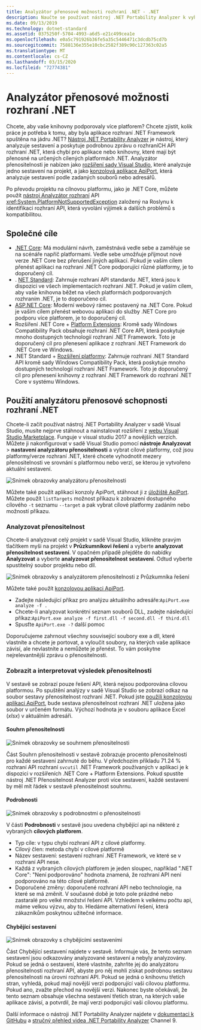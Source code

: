 ```yaml
---
title: Analyzátor přenosové možnosti rozhraní .NET - .NET
description: Naučte se používat nástroj .NET Portability Analyzer k vyhodnocení, jak přenosný je váš kód mezi různými implementacemi rozhraní .NET, včetně .NET Core, .NET Standard, UPW a Xamarin.
ms.date: 09/13/2019
ms.technology: dotnet-standard
ms.assetid: 0375250f-5704-4993-a6d5-e21c499cea1e
ms.openlocfilehash: e0a5c791926b36fe5a35c5446471c3dcdb75cd7b
ms.sourcegitcommit: 7588136e355e10cbc2582f389c90c127363c02a5
ms.translationtype: MT
ms.contentlocale: cs-CZ
ms.lasthandoff: 03/15/2020
ms.locfileid: "72774381"
---
```

# <a name="the-net-portability-analyzer"></a>Analyzátor přenosové možnosti rozhraní .NET

Chcete, aby vaše knihovny podporovaly více platforem? Chcete zjistit, kolik práce je potřeba k tomu, aby byla aplikace rozhraní .NET Framework spuštěna na jádru .NET? [Nástroj .NET Portability Analyzer](https://github.com/microsoft/dotnet-apiport) je nástroj, který analyzuje sestavení a poskytuje podrobnou zprávu o rozhraníCH API rozhraní .NET, která chybí pro aplikace nebo knihovny, které mají být přenosné na určených cílených platformách .NET. Analyzátor přenositelnosti je nabízen jako [rozšíření sady Visual Studio](https://marketplace.visualstudio.com/items?itemName=ConnieYau.NETPortabilityAnalyzer), které analyzuje jedno sestavení na projekt, a jako [konzolová aplikace ApiPort](https://aka.ms/apiportdownload), která analyzuje sestavení podle zadaných souborů nebo adresářů.

Po převodu projektu na cílnovou platformu, jako je .NET Core, můžete použít [nástroj Analyzátor rozhraní](api-analyzer.md) API <xref:System.PlatformNotSupportedException> založený na Roslynu k identifikaci rozhraní API, která vyvolání výjimek a dalších problémů s kompatibilitou.

## <a name="common-targets"></a>Společné cíle

- [.NET Core](../../core/index.md): Má modulární návrh, zaměstnává vedle sebe a zaměřuje se na scénáře napříč platformami. Vedle sebe umožňuje přijmout nové verze .NET Core bez přerušení jiných aplikací. Pokud je vaším cílem přenést aplikaci na rozhraní .NET Core podporující různé platformy, je to doporučený cíl.
- . [NET Standard](../../standard/net-standard.md): Zahrnuje rozhraní API standardu .NET, která jsou k dispozici ve všech implementacích rozhraní .NET. Pokud je vaším cílem, aby vaše knihovna běžet na všech platformách podporovaných rozhraním .NET, je to doporučeno cíl.
- [ASP.NET Core](/aspnet/core): Moderní webový rámec postavený na .NET Core. Pokud je vaším cílem přenést webovou aplikaci do služby .NET Core pro podporu více platforem, je to doporučený cíl.
- Rozšíření .NET Core + [Platform Extensions](../../core/porting/windows-compat-pack.md): Kromě sady Windows Compatibility Pack obsahuje rozhraní .NET Core API, která poskytuje mnoho dostupných technologií rozhraní .NET Framework. Toto je doporučený cíl pro přenesení aplikace z rozhraní .NET Framework do .NET Core ve Windows.
- .NET Standard + [Rozšíření platformy](../../core/porting/windows-compat-pack.md): Zahrnuje rozhraní .NET Standard API kromě sady Windows Compatibility Pack, která poskytuje mnoho dostupných technologií rozhraní .NET Framework. Toto je doporučený cíl pro přenesení knihovny z rozhraní .NET Framework do rozhraní .NET Core v systému Windows.

## <a name="how-to-use-the-net-portability-analyzer"></a>Použití analyzátoru přenosové schopnosti rozhraní .NET

Chcete-li začít používat nástroj .NET Portability Analyzer v sadě Visual Studio, musíte nejprve stáhnout a nainstalovat rozšíření z [webu Visual Studio Marketplace](https://marketplace.visualstudio.com/items?itemName=ConnieYau.NETPortabilityAnalyzer). Funguje v visual studiu 2017 a novějších verzích. Můžete ji nakonfigurovat v sadě Visual Studio pomocí **nástroje Analyzovat** > **nastavení analyzátoru přenositelnosti** a vybrat cílové platformy, což jsou platformy/verze rozhraní .NET, které chcete vyhodnotit mezery přenositelnosti ve srovnání s platformou nebo verzí, se kterou je vytvořeno aktuální sestavení.

![Snímek obrazovky analyzátoru přenositelnosti](./media/portability-analyzer/portability-screenshot.png)

Můžete také použít aplikaci konzoly ApiPort, stáhnout ji z [úložiště ApiPort](https://aka.ms/apiportdownload). Můžete použít `listTargets` možnost příkazu k zobrazení dostupného cílového `-t` seznamu `--target` a pak vybrat cílové platformy zadáním nebo možností příkazu.

### <a name="analyze-portability"></a>Analyzovat přenositelnost
Chcete-li analyzovat celý projekt v sadě Visual Studio, klikněte pravým tlačítkem myši na projekt v **Průzkumníkovi řešení** a vyberte **analyzovat přenositelnost sestavení**. V opačném případě přejděte do nabídky **Analyzovat** a vyberte **analyzovat přenositelnost sestavení**. Odtud vyberte spustitelný soubor projektu nebo dll.

![Snímek obrazovky s analyzátorem přenositelnosti z Průzkumníka řešení](./media/portability-analyzer/portability-solution-explorer.png)

Můžete také použít [konzolovou aplikaci ApiPort](https://aka.ms/apiportdownload).

- Zadejte následující příkaz pro analýzu aktuálního adresáře:`ApiPort.exe analyze -f .`
- Chcete-li analyzovat konkrétní seznam souborů DLL, zadejte následující příkaz:`ApiPort.exe analyze -f first.dll -f second.dll -f third.dll`
- Spusťte `ApiPort.exe -?` další pomoc

Doporučujeme zahrnout všechny související soubory exe a dll, které vlastníte a chcete je portovat, a vyloučit soubory, na kterých vaše aplikace závisí, ale nevlastníte a nemůžete je přenést. To vám poskytne nejrelevantnější zprávu o přenositelnosti.

### <a name="view-and-interpret-portability-result"></a>Zobrazit a interpretovat výsledek přenositelnosti

V sestavě se zobrazí pouze řešení API, která nejsou podporována cílovou platformou.
Po spuštění analýzy v sadě Visual Studio se zobrazí odkaz na soubor sestavy přenositelnost rozhraní .NET. Pokud jste [použili konzolovou aplikaci ApiPort](https://aka.ms/apiportdownload), bude sestava přenositelnost rozhraní .NET uložena jako soubor v určeném formátu. Výchozí hodnota je v souboru aplikace Excel (*xlsx*) v aktuálním adresáři.

#### <a name="portability-summary"></a>Souhrn přenositelnosti

![Snímek obrazovky se souhrnem přenositelnosti](./media/portability-analyzer/api-catalog-portablility-summary.png)

Část Souhrn přenositelnosti v sestavě zobrazuje procento přenositelnosti pro každé sestavení zahrnuté do běhu. V předchozím příkladu 71.24 % rozhraní API rozhraní `svcutil` .NET Framework používaných v aplikaci je k dispozici v rozšířeních .NET Core + Platform Extensions. Pokud spustíte nástroj .NET Přenositelnost Analyzer proti více sestavení, každé sestavení by měl mít řádek v sestavě přenositelnost souhrnu.

#### <a name="details"></a>Podrobnosti

![Snímek obrazovky s podrobnostmi o přenositelnosti](./media/portability-analyzer/api-catalog-portablility-details.png)

V části **Podrobnosti** v sestavě jsou uvedena chybějící api na některé z vybraných **cílových platforem**.

- Typ cíle: v typu chybí rozhraní API z cílové platformy.
- Cílový člen: metoda chybí v cílové platformě
- Název sestavení: sestavení rozhraní .NET Framework, ve které se v rozhraní API nese.
- Každá z vybraných cílových platforem je jeden sloupec, například ".NET Core": "Není podporováno" hodnota znamená, že rozhraní API není podporováno na této cílové platformě.
- Doporučené změny: doporučené rozhraní API nebo technologie, na které se má změnit. V současné době je toto pole prázdné nebo zastaralé pro velké množství řešení API. Vzhledem k velkému počtu api, máme velkou výzvu, aby to. Hledáme alternativní řešení, která zákazníkům poskytnou užitečné informace.

#### <a name="missing-assemblies"></a>Chybějící sestavení

![Snímek obrazovky s chybějícími sestaveními](./media/portability-analyzer/api-catalog-missing-assemblies.png)

Část Chybějící sestavení najdete v sestavě. Informuje vás, že tento seznam sestavení jsou odkazovány analyzované sestavení a nebyly analyzovány. Pokud se jedná o sestavení, které vlastníte, zahrňte jej do analyzátoru přenositelnosti rozhraní API, abyste pro něj mohli získat podrobnou sestavu přenositelnosti na úrovni rozhraní API. Pokud se jedná o knihovnu třetích stran, vyhledá, pokud mají novější verzi podporující vaši cílovou platformu. Pokud ano, zvažte přechod na novější verzi. Nakonec byste očekávali, že tento seznam obsahuje všechna sestavení třetích stran, na kterých vaše aplikace závisí, a potvrdil, že mají verzi podporující vaši cílovou platformu.

Další informace o nástroji .NET Portability Analyzer najdete v [dokumentaci k GitHubu](https://github.com/Microsoft/dotnet-apiport#documentation) a [stručný přehled videa .NET Portability Analyzer](https://channel9.msdn.com/Blogs/Seth-Juarez/A-Brief-Look-at-the-NET-Portability-Analyzer) Channel 9.
